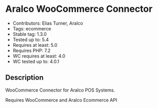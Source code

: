 # Aralco WooCommerce Connector

- Contributors: Elias Turner, Aralco
- Tags: ecommerce
- Stable tag: 1.3.0
- Tested up to: 5.4
- Requires at least: 5.0
- Requires PHP: 7.2
- WC requires at least: 4.0
- WC tested up to: 4.0.1

## Description

WooCommerce Connector for Aralco POS Systems.

Requires WooCommerce and Aralco Ecommerce API
